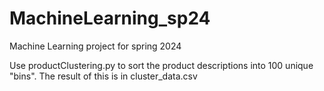 # MachineLearning_sp24
Machine Learning project for spring 2024

Use productClustering.py to sort the product descriptions into 100 unique "bins".  The result of this is in cluster_data.csv
